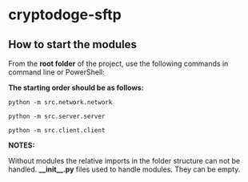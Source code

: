 # cryptodoge-sftp

## How to start the modules

From the **root folder** of the project, use the following commands in command line or PowerShell:

**The starting order should be as follows:**

`python -m src.network.network`

`python -m src.server.server`

`python -m src.client.client`

**NOTES:**

Without modules the relative imports in the folder structure can not be handled.
**\_\_init\_\_.py** files used to handle modules. They can be empty.
